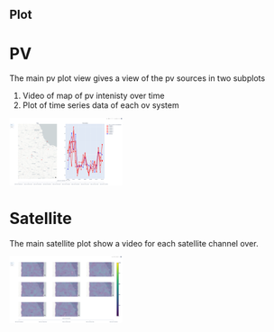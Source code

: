 ## Plot

# PV

The main pv plot view gives a view of the pv sources in two subplots
1. Video of map of pv intenisty over time
2. Plot of time series data of each ov system

<img src="images/pv.png" width="200" />

# Satellite

The main satellite plot show a video for each satellite channel over. 

<img src="images/satellite.png" width="200" />
